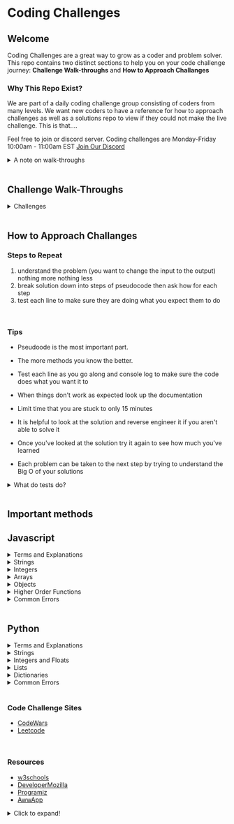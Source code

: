 # Coding Challenges

## Welcome
Coding Challenges are a great way to grow as a coder and problem solver. This repo contains two distinct sections to help you on your code challenge journey: **Challenge Walk-throughs** and **How to Approach Challanges** 


### Why This Repo Exist?

We are part of a daily coding challenge group consisting of coders from many levels. We want new coders to have a reference for how to approach challenges as well as a solutions repo to view if they could not make the live challenge. This is that....

Feel free to join or discord server. Coding challenges are Monday-Friday 10:00am - 11:00am EST
[Join Our Discord](https://discord.gg/qj4Tydm9)

<details>
<summary>A note on walk-throughs</summary>
<br>
Walk-throughs are debrief of how we thought about and tackled the problem as well as notes on bigO notation and optimization options. These solutions are what we can generate in a limited amount of time. They are most often not the most efficient possible solution. Those solutions can be found on the respective code challenge providers sight or you can add them and a summary to this repo! 
</details>
<br>


## Challenge Walk-Throughs


<details>
<summary>Challenges</summary>
<br>
<ul>
  <li>
  <details>
  <summary>Code Wars</summary>
  <br>
  <ul>
    <li>
      <details>
      <summary>8kyu</summary>
      <br>
      None
      </details>
    </li>
    <li>
      <details>
      <summary>7kyu</summary>
   

  - [Catergorize New Members](https://github.com/code-finesse/coding-challenges/code_wars/7kyu/categorize_new_member/categorize_new_member.md)

  - [Array Element Parity](https://github.com/code-finesse/coding-challenges/code_wars/7kyu/array_element_party/array_element_parity.md)


      </details>
    </li>
    <li>
      <details>
      <summary>6kyu</summary>
      <br>
      None
      </details>
    </li>
    <li>
      <details>
      <summary>5kyu</summary>
      <br>
      None
      </details>
    </li>
    <li>
      <details>
      <summary>4kyu</summary>
      <br>
      None
      </details>
    </li>
  </ul>

  </details>
  </li>
</ul>

</details>
</br>


## How to Approach Challanges

### Steps to Repeat
1. understand the problem (you want to change the input to the output) nothing more nothing less
2. break solution down into steps of pseudocode then ask how for each step
3. test each line to make sure they are doing what you expect them to do
</br> 

### Tips

* Pseudoode is the most important part.

* The more methods you know the better.

* Test each line as you go along and console log to make sure the code does what you want it to

* When things don't work as expected look up the documentation

* Limit time that you are stuck to only 15 minutes

* It is helpful to look at the solution and reverse engineer it if you aren't able to solve it

* Once you've looked at the solution try it again to see how much you've learned

* Each problem can be taken to the next step by trying to understand the Big O of your solutions

<details>
  <summary>What do tests do?</summary>
  
  ## Heading
  1. A numbered
  2. list
     * With some
     * Sub bullets
</details>
</br>

## Important methods

## Javascript

<details>
  <summary>Terms and Explanations</summary>
  
  ## Heading
  1. A numbered
  2. list
     * With some
     * Sub bullets
</details>

<details>
  <summary>Strings</summary>
  
  <!-- ## Strings -->
  1. .split('')
    * splits strings on whatever is passed into the parenthesis
    ```javascript
    const str = 'The quick brown fox jumps over the lazy dog.';

    const words = str.split(' ');
    console.log(words);
     Array ["The", "quick", "brown", "fox", "jumps", "over", "the", "lazy", "dog."]
    ```
</details>

<details>
  <summary>Integers</summary>
  
  ## Heading
  1. A numbered
  2. list
     * With some
     * Sub bullets
</details>

<details>
  <summary>Arrays</summary>
  
  1. .sort()
    * sorts arrays by values inside
    * numbers need a helper function because they are sorted as strings
      
    ```javascript
    let fruits = ["Banana", "Orange", "Apple", "Mango"];
    // Apple, Banana, Mango, Orange

    let points = [40, 100, 1, 5, 25, 10];
    points.sort(function(a, b){return a - b});
    // 1,5,10,25,40,100
    ```
</details>

<details>
  <summary>Objects</summary>
  
  ## Heading
  1. A numbered
  2. list
     * With some
     * Sub bullets
</details>

<details>
  <summary>Higher Order Functions</summary>
  
  ## Heading
  1. A numbered
  2. list
     * With some
     * Sub bullets
</details>

<details>
  <summary>Common Errors</summary>
  
  ## Heading
  1. A numbered
  2. list
     * With some
     * Sub bullets
</details>
</br>

## Python

<details>
  <summary>Terms and Explanations</summary>
  
  ## Heading
  1. A numbered
  2. list
     * With some
     * Sub bullets
</details>

<details>
  <summary>Strings</summary>
  
  <!-- ## Strings -->
  1. .split('')
    * splits strings on whatever is passed into the parenthesis
    ```python
    text= 'Love thy neighbor'

    # splits at space
    print(text.split())
    ['Love', 'thy', 'neighbor']
    ```
</details>

<details>
  <summary>Integers and Floats</summary>
  
  ## Heading
  1. A numbered
  2. list
     * With some
     * Sub bullets
</details>

<details>
  <summary>Lists</summary>
  
  ## Heading
  1. A numbered
  2. list
     * With some
     * Sub bullets
</details>

<details>
  <summary>Dictionaries</summary>
  
  ## Heading
  1. A numbered
  2. list
     * With some
     * Sub bullets
</details>

<details>
  <summary>Common Errors</summary>
  
  ## Heading
  1. A numbered
  2. list
     * With some
     * Sub bullets
</details>
</br>

### Code Challenge Sites

* [CodeWars][1]
* [Leetcode][2]

[1]: https://www.codewars.com/
[2]: https://leetcode.com/
</br>

### Resources

* [w3schools][3]
* [DeveloperMozilla][4]
* [Programiz][5]
* [AwwApp][6]

[3]: https://www.w3schools.com/
[4]: https://developer.mozilla.org/en-US/
[5]: https://www.programiz.com/
[6]: https://awwapp.com/#

<details>
  <summary>Click to expand!</summary>
  
  ## Heading
  1. A numbered
  2. list
     * With some
     * Sub bullets
</details>
